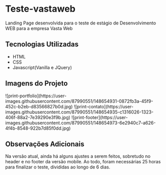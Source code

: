 <h1> Teste-vastaweb </h1>
Landing Page desenvolvida para o teste de estágio de Desenvolvimento WEB para a empresa Vasta Web

<h2>Tecnologias Utilizadas</h2>
  <ul>
    <li>HTML</li>
    <li>CSS</li>
    <li>Javascript(Vanilla e JQuery)</li>
  </ul>
<h2>Imagens do Projeto</h2>
![print-portfolio](https://user-images.githubusercontent.com/87990551/148654931-0872fb3a-45f9-452c-b2eb-d83566827b0d.jpg)
![print-contato](https://user-images.githubusercontent.com/87990551/148654935-c1316026-1323-406f-88a2-7e39290e3f9b.jpg)
![print-footer](https://user-images.githubusercontent.com/87990551/148654973-6e2940c7-a626-4f4b-8548-922b7d85f0dd.jpg)
<h2>Observações Adicionais</h2>
Na versão atual, ainda há alguns ajustes a serem feitos, sobretudo no header e no footer da versão mobile.
Ao todo, foram necessárias 25 horas para finalizar o teste, divididas ao longo de 6 dias.
